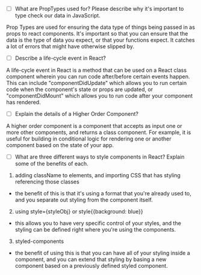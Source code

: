 - [ ] What are PropTypes used for? Please describe why it's important to type check our data in JavaScript.

Prop Types are used for ensuring the data type of things being passed in as props to react components. It's important so that you can ensure that the data is the type of data you expect, or that your functions expect. It catches a lot of errors that might have otherwise slipped by.

- [ ] Describe a life-cycle event in React?

A life-cycle event in React is a method that can be used on a React class component wherein you can run code after/before certain events happen. This can include "componentDidUpdate" which allows you to run certain code when the component's state or props are updated, or "componentDidMount" which allows you to run code after your component has rendered.

- [ ] Explain the details of a Higher Order Component?

A higher order component is a component that accepts as input one or more other components, and returns a class component. For example, it is useful for building in conditional logic for rendering one or another component based on the state of your app.

- [ ] What are three different ways to style components in React? Explain some of the benefits of each.

1. adding className to elements, and importing CSS that has styling referencing those classes
  - the benefit of this is that it's using a format that you're already used to, and you separate out styling from the component itself.
2. using style={styleObj} or style{{background: blue}}
  - this allows you to have very specific control of your styles, and the styling can be defined right where you're using the components.
3. styled-components
  - the benefit of using this is that you can have all of your styling inside a component, and you can extend that styling by basing a new component based on a previously defined styled component.